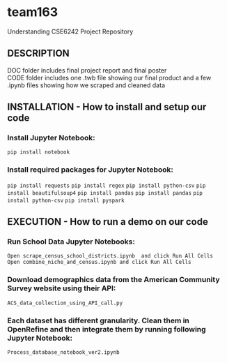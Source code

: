 # team163
Understanding CSE6242 Project Repository

## DESCRIPTION

DOC folder includes final project report and final poster <br />
CODE folder includes one .twb file showing our final product and a few .ipynb files showing how we scraped and cleaned data

## INSTALLATION - How to install and setup our code

### Install Jupyter Notebook:
`pip install notebook`

### Install required packages for Jupyter Notebook:
`pip install requests`
`pip install regex`
`pip install python-csv`
`pip install beautifulsoup4`
`pip install pandas`
`pip install pandas`
`pip install python-csv`
`pip install pyspark`

## EXECUTION - How to run a demo on our code

### Run School Data Jupyter Notebooks:
`Open scrape_census_school_districts.ipynb  and click Run All Cells`
`Open combine_niche_and_census.ipynb and click Run All Cells`

### Download demographics data from the American Community Survey website using their API:
`ACS_data_collection_using_API_call.py`

### Each dataset has different granularity. Clean them in OpenRefine and then integrate them by running following Jupyter Notebook:
`Process_database_notebook_ver2.ipynb`
